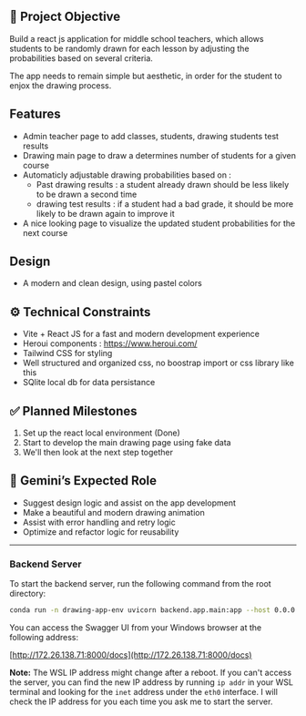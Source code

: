 ## 🎯 Project Objective

Build a react js application for middle school teachers, which allows students to be randomly drawn for each lesson by adjusting the probabilities based on several criteria.

The app needs to remain simple but aesthetic, in order for the student to enjox the drawing process.

## Features
- Admin teacher page to add classes, students, drawing students test results  
- Drawing main page to draw a determines number of students for a given course
- Automaticly adjustable drawing probabilities based on : 
   - Past drawing results : a student already drawn should be less likely to be drawn a second time 
   - drawing test results : if a student had a bad grade, it should be more likely to be drawn again to improve it
- A nice looking page to visualize the updated student probabilities for the next course

## Design 
- A modern and clean design, using pastel colors

## ⚙️ Technical Constraints

- Vite + React JS for a fast and modern development experience
- Heroui components : https://www.heroui.com/
- Tailwind CSS for styling
- Well structured and organized css, no boostrap import or css library like this 
- SQlite local db for data persistance

## ✅ Planned Milestones

1. Set up the react local environment (Done)
3. Start to develop the main drawing page using fake data 
4. We'll then look at the next step together 

## 🤖 Gemini’s Expected Role

- Suggest design logic and assist on the app development 
- Make a beautiful and modern drawing animation 
- Assist with error handling and retry logic
- Optimize and refactor logic for reusability

---

### Backend Server

To start the backend server, run the following command from the root directory:

```bash
conda run -n drawing-app-env uvicorn backend.app.main:app --host 0.0.0.0 --port 8000 &
```

You can access the Swagger UI from your Windows browser at the following address:

[http://172.26.138.71:8000/docs](http://172.26.138.71:8000/docs)

**Note:** The WSL IP address might change after a reboot. If you can't access the server, you can find the new IP address by running `ip addr` in your WSL terminal and looking for the `inet` address under the `eth0` interface. I will check the IP address for you each time you ask me to start the server.

